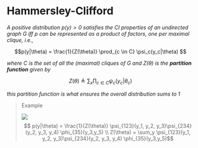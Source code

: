 # Hammersley-Clifford

*A positive distribution $p(y) > 0$ satisfies the CI properties of an undirected graph G iff p can be represented as a product of factors, one per maximal clique, i.e.,*

$$p(y|\theta) =  \frac{1}{Z(\theta)} \prod_{c \in C}  \psi_c(y_c|\theta) $$

*where C is the set of all the (maximal) cliques of G and $Z(\theta)$ is the **partition function** given by* 

$$Z(\theta) \triangleq \sum_x \prod_{c \in C} \psi_c (y_c|\theta_c) $$

*this partition function is what ensures the overall distribution sums to 1*

> Example
>
> ![](../.images/machine_learning/markov_random_fields_parametrization.png)
> $$ p(y|\theta) = \frac{1}{Z(\theta)} \psi_{123}(y_1, y_2, y_3)\psi_{234}(y_2, y_3, y_4) \phi_{35}(y_3,y_5) \\ Z(\theta) = \sum_y \psi_{123}(y_1, y_2, y_3)\psi_{234}(y_2, y_3, y_4) \phi_{35}(y_3,y_5)$$
